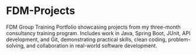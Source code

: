 # FDM-Projects
FDM Group Training Portfolio showcasing projects from my three-month consultancy training program. Includes work in Java, Spring Boot, JUnit, API development, and Git, demonstrating practical skills, clean coding, problem-solving, and collaboration in real-world software development.
